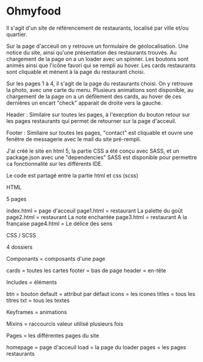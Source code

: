 # Ohmyfood

Il s'agit d'un site de référencement de restaurants, localisé par ville et/ou quartier.

Sur la page d'acceuil on y retrouve un formulaire de géolocalisation. Une notice du site, ainsi qu'une présentation des restaurants trouvés. Au chargement de la page on a un loader avec un spinner. Les boutons sont animés ainsi que l'icône favori qui se rempli au hover. Les cards restaurants sont cliquable et mènent à la page du restaurant choisi.

Sur les pages 1 à 4, il s'agit de la page du restaurants choisi. On y retrouve la photo, avec une carte du menu. Plusieurs animations sont disponible, au chargement de la page on a un défilement des cards, au hover de ces dernières un encart "check" apparait de droite vers la gauche.

Header : Similaire sur toutes les pages, à l'execption du bouton retour sur les pages restaurants qui permet de retourner sur la page d'acceuil.

Footer : Similaire sur toutes les pages, "contact" est cliquable et ouvre une fenêtre de messagerie avec le mail du site pré-rempli.


J'ai créé le site en html 5, la partie CSS a été conçu avec SASS, et un package.json avec une "dependencies" SASS est disponible pour permettre ca fonctionnalité sur les différents IDE.

Le code est partagé entre la partie html et css (scss)

HTML

5 pages

  index.html = page d'acceuil 
  page1.html = restaurant La palette du goût 
  page2.html = restaurant La note enchantée 
  page3.html = restaurant A la française 
  page4.html = Le délice des sens

CSS / SCSS

4 dossiers

 Componants = composants d'une page

  cards = toutes les cartes
  footer = bas de page
  header = en-tête
  
Includes = éléments

  btn = bouton
  default = attribut par défaut
  icons = les icones
  titles = tous les titres
  txt = tous les textes
  
Keyframes = animations

Mixins = raccourcis valeur utilisé plusieurs fois

Pages = les différentes pages du site

  homepage = page d'acceuil
  load = la page du loader
  pages = les pages restaurants
